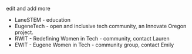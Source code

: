 edit and add more
* LaneSTEM - education
* EugeneTech - open and inclusive tech community, an Innovate Oregon project.
* RWIT - Redefining Women in Tech - community, contact Lauren
* EWIT - Eugene Women in Tech - community group, contact Emily
